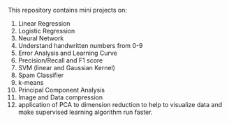 This repository contains mini projects on:
1. Linear Regression
2. Logistic Regression
3. Neural Network
4. Understand handwritten numbers from 0-9
5. Error Analysis and Learning Curve
6. Precision/Recall and F1 score
7. SVM (linear and Gaussian Kernel)
8. Spam Classifier
9. k-means
10. Principal Component Analysis
11. Image and Data compression
12. application of PCA to dimension reduction to help to visualize data and make supervised learning algorithm run faster.
